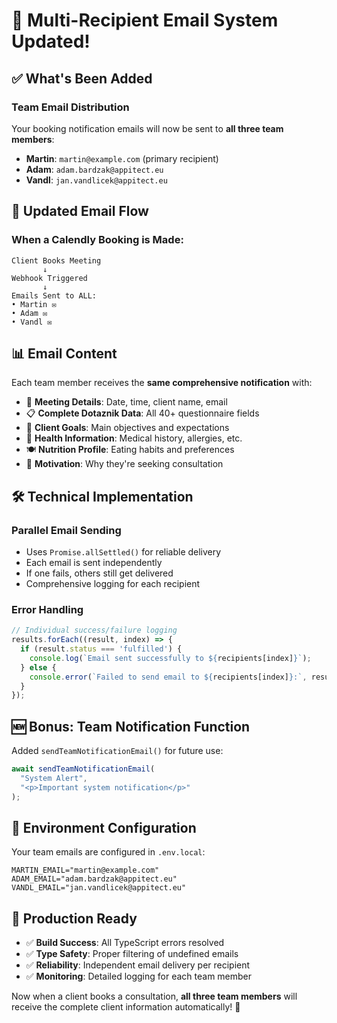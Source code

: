 # 📧 Multi-Recipient Email System Updated!

## ✅ What's Been Added

### Team Email Distribution
Your booking notification emails will now be sent to **all three team members**:

- **Martin**: `martin@example.com` (primary recipient)
- **Adam**: `adam.bardzak@appitect.eu` 
- **Vandl**: `jan.vandlicek@appitect.eu`

## 🔄 Updated Email Flow

### When a Calendly Booking is Made:
```
Client Books Meeting
       ↓
Webhook Triggered
       ↓
Emails Sent to ALL:
• Martin ✉️
• Adam ✉️  
• Vandl ✉️
```

## 📊 Email Content

Each team member receives the **same comprehensive notification** with:

- 📅 **Meeting Details**: Date, time, client name, email
- 📋 **Complete Dotaznik Data**: All 40+ questionnaire fields
- 🎯 **Client Goals**: Main objectives and expectations
- 🏥 **Health Information**: Medical history, allergies, etc.
- 🍽️ **Nutrition Profile**: Eating habits and preferences
- 💭 **Motivation**: Why they're seeking consultation

## 🛠️ Technical Implementation

### Parallel Email Sending
- Uses `Promise.allSettled()` for reliable delivery
- Each email is sent independently
- If one fails, others still get delivered
- Comprehensive logging for each recipient

### Error Handling
```typescript
// Individual success/failure logging
results.forEach((result, index) => {
  if (result.status === 'fulfilled') {
    console.log(`Email sent successfully to ${recipients[index]}`);
  } else {
    console.error(`Failed to send email to ${recipients[index]}:`, result.reason);
  }
});
```

## 🆕 Bonus: Team Notification Function

Added `sendTeamNotificationEmail()` for future use:
```typescript
await sendTeamNotificationEmail(
  "System Alert", 
  "<p>Important system notification</p>"
);
```

## 🔧 Environment Configuration

Your team emails are configured in `.env.local`:
```env
MARTIN_EMAIL="martin@example.com"
ADAM_EMAIL="adam.bardzak@appitect.eu"
VANDL_EMAIL="jan.vandlicek@appitect.eu"
```

## 🚀 Production Ready

- ✅ **Build Success**: All TypeScript errors resolved
- ✅ **Type Safety**: Proper filtering of undefined emails
- ✅ **Reliability**: Independent email delivery per recipient
- ✅ **Monitoring**: Detailed logging for each team member

Now when a client books a consultation, **all three team members** will receive the complete client information automatically! 🎉
